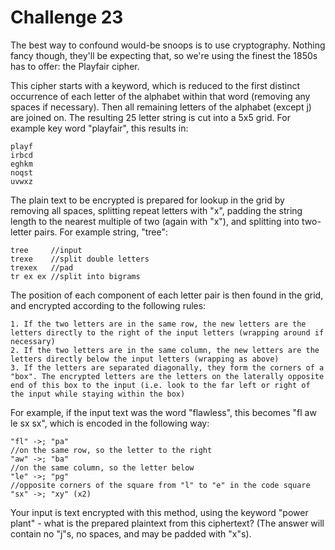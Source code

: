 # Challenge 23
The best way to confound would-be snoops is to use cryptography. Nothing fancy though, they'll be expecting that, so we're using the finest the 1850s has to offer: the Playfair cipher.  
  
This cipher starts with a keyword, which is reduced to the first distinct occurrence of each letter of the alphabet within that word (removing any spaces if necessary). Then all remaining letters of the alphabet (except j) are joined on. The resulting 25 letter string is cut into a 5x5 grid. For example key word "playfair", this results in:  

	
	playf
	irbcd
	eghkm
	noqst
	uvwxz
	

  
  
The plain text to be encrypted is prepared for lookup in the grid by removing all spaces, splitting repeat letters with "x", padding the string length to the nearest multiple of two (again with "x"), and splitting into two-letter pairs. For example string, "tree":  
  

	
	tree     //input
	trexe    //split double letters
	trexex   //pad
	tr ex ex //split into bigrams
	

  
  
The position of each component of each letter pair is then found in the grid, and encrypted according to the following rules:  

	
	1. If the two letters are in the same row, the new letters are the letters directly to the right of the input letters (wrapping around if necessary)
	2. If the two letters are in the same column, the new letters are the letters directly below the input letters (wrapping as above)
	3. If the letters are separated diagonally, they form the corners of a "box". The encrypted letters are the letters on the laterally opposite end of this box to the input (i.e. look to the far left or right of the input while staying within the box)
	

  
  
For example, if the input text was the word "flawless", this becomes "fl aw le sx sx", which is encoded in the following way:  

	
	"fl" ->; "pa"
	//on the same row, so the letter to the right
	"aw" ->; "ba"
	//on the same column, so the letter below
	"le" ->; "pg"
	//opposite corners of the square from "l" to "e" in the code square
	"sx" ->; "xy" (x2)
	

  
  
Your input is text encrypted with this method, using the keyword "power plant" - what is the prepared plaintext from this ciphertext? (The answer will contain no "j"s, no spaces, and may be padded with "x"s).  
  
